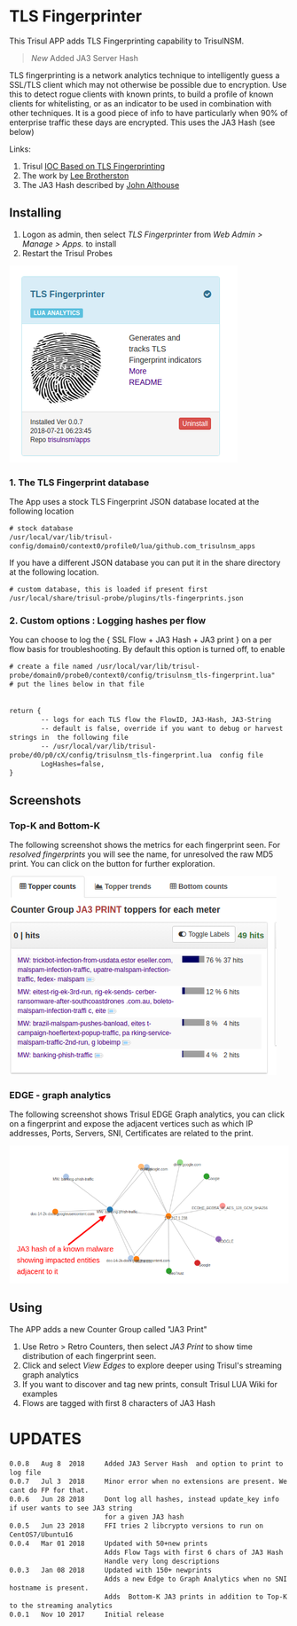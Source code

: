 # TLS Fingerprinter

This Trisul APP adds TLS Fingerprinting capability to TrisulNSM. 

> *New*  Added JA3 Server Hash 

TLS fingerprinting is a network analytics technique to intelligently guess a SSL/TLS client which may not otherwise be possible due to encryption.  Use this to detect rogue clients with known prints, to build a profile of known clients for whitelisting, or as an indicator to be used in combination with other techniques.  It is a good piece of info to have particularly when 90% of enterprise traffic these days are encrypted.  This uses the JA3 Hash (see below) 


Links:
1. Trisul [IOC Based on TLS Fingerprinting](https://github.com/trisulnsm/trisul-scripts/tree/master/lua/frontend_scripts/reassembly/ja3)
2. The work by [Lee Brotherston](https://github.com/synackpse/tls-fingerprinting)
3. The JA3 Hash described by [John Althouse](https://github.com/salesforce/ja3) 


## Installing 

1. Logon as admin, then select _TLS Fingerprinter_  from  _Web Admin > Manage > Apps._ to install
2. Restart the Trisul Probes 

![Install App](appinstall.png) 

### 1. The TLS Fingerprint database 

The App uses a stock TLS Fingerprint JSON database located at  the following location

````
# stock database 
/usr/local/var/lib/trisul-config/domain0/context0/profile0/lua/github.com_trisulnsm_apps
````

If you have a different JSON database you can put it in the share directory at the following location. 

````
# custom database, this is loaded if present first 
/usr/local/share/trisul-probe/plugins/tls-fingerprints.json 
````

### 2. Custom options : Logging hashes per flow 

You can choose to log the { SSL Flow + JA3 Hash + JA3 print } on a per flow basis for troubleshooting. 
By default this option is turned off, to enable 

````
# create a file named /usr/local/var/lib/trisul-probe/domain0/probe0/context0/config/trisulnsm_tls-fingerprint.lua"
# put the lines below in that file 


return {
		-- logs for each TLS flow the FlowID, JA3-Hash, JA3-String
		-- default is false, override if you want to debug or harvest strings in  the following file
        -- /usr/local/var/lib/trisul-probe/d0/p0/cX/config/trisulnsm_tls-fingerprint.lua  config file 
        LogHashes=false,
} 

````

## Screenshots 


### Top-K and Bottom-K

The following screenshot shows the metrics for each fingerprint seen.  For _resolved fingerprints_ you will see the name, for unresolved the raw MD5 print. You can click on the button for further exploration.

![Retro Counters > JA3 ](ja3_topk.png) 

### EDGE - graph analytics

The following screenshot shows Trisul EDGE Graph analytics, you can click on a fingerprint and expose the adjacent vertices such as which IP addresses, Ports, Servers, SNI, Certificates are related to the print. 

![Retro Counters > JA3 > Click on Print > View Edge ](ja3_graph.png) 

## Using 

The APP adds a new Counter Group called "JA3 Print" 

1. Use Retro > Retro Counters, then select _JA3 Print_  to show time distribution of each fingerprint seen.
2. Click and select _View Edges_ to explore deeper using Trisul's streaming graph analytics 
3. If you want to discover and tag new prints, consult Trisul LUA Wiki for examples 
4. Flows are tagged with first 8 characters of JA3 Hash 


UPDATES
=======

````
0.0.8   Aug 8  2018     Added JA3 Server Hash  and option to print to log file 
0.0.7   Jul 3  2018     Minor error when no extensions are present. We cant do FP for that.
0.0.6   Jun 28 2018     Dont log all hashes, instead update_key info if user wants to see JA3 string 
                        for a given JA3 hash 
0.0.5   Jun 23 2018     FFI tries 2 libcrypto versions to run on CentOS7/Ubuntu16
0.0.4   Mar 01 2018     Updated with 50+new prints
                        Adds Flow Tags with first 6 chars of JA3 Hash
                        Handle very long descriptions 
0.0.3   Jan 08 2018     Updated with 150+ newprints 
                        Adds a new Edge to Graph Analytics when no SNI hostname is present.
                        Adds  Bottom-K JA3 prints in addition to Top-K to the streaming analytics 
0.0.1   Nov 10 2017     Initial release 
````


